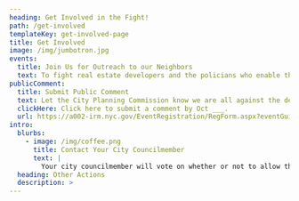 ```yaml
---
heading: Get Involved in the Fight!
path: /get-involved
templateKey: get-involved-page
title: Get Involved
image: /img/jumbotron.jpg
events:
  title: Join Us for Outreach to our Neighbors
  text: To fight real estate developers and the policians who enable them, to build a city that works for all of us, we need all of us. Join us at the events below to learn more and talk to our neighbors about this fight.
publicComment:
  title: Submit Public Comment
  text: Let the City Planning Commission know we are all against the development.
  clickHere: Click here to submit a comment by Oct ___.
  url: https://a002-irm.nyc.gov/EventRegistration/RegForm.aspx?eventGuid=fa206f3d-6400-4a95-8b39-87b1bfa975ef
intro:
  blurbs:
    - image: /img/coffee.png
      title: Contact Your City Councilmember
      text: |
        Your city councilmember will vote on whether or not to allow the Flushing Special Waterfront Project to move forward.
  heading: Other Actions
  description: >
---
```

